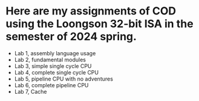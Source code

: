 # Here are my assignments of COD using the Loongson 32-bit ISA in the semester of 2024 spring.
* Lab 1, assembly language usage
* Lab 2, fundamental modules
* Lab 3, simple single cycle CPU
* Lab 4, complete single cycle CPU
* Lab 5, pipeline CPU with no adventures
* Lab 6, complete pipeline CPU
* Lab 7, Cache

